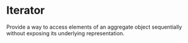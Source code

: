 # Iterator

Provide a way to access elements of an aggregate object sequentially without exposing its underlying representation.